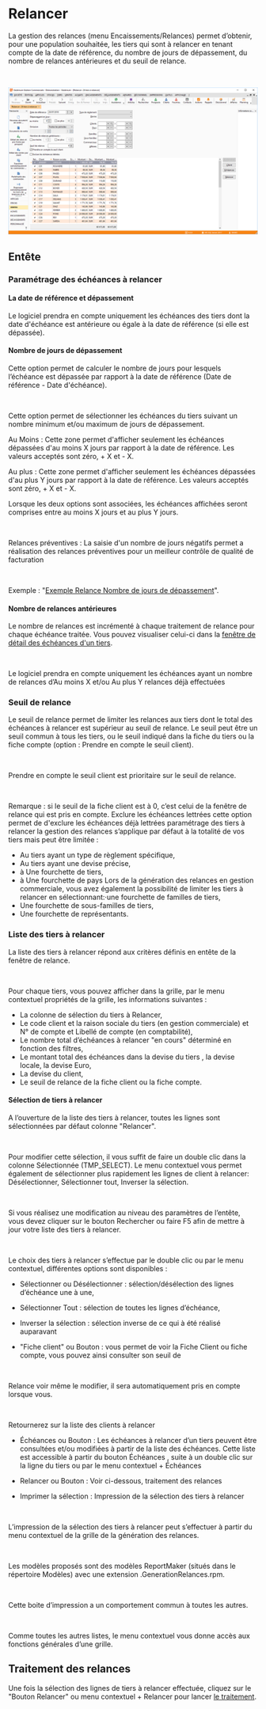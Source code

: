# Relancer

La gestion des relances (menu Encaissements/Relances) permet d’obtenir, 
 pour une population souhaitée, les tiers qui sont à relancer en tenant 
 compte de la date de référence, du nombre de jours de dépassement, du 
 nombre de relances antérieures et du seuil de relance.


 


![](../assets/images/Relancer/Fenetre_Relancer.png)
## Entête


### Paramétrage des échéances à relancer


#### La date de référence et dépassement


Le logiciel prendra en compte uniquement les échéances des tiers dont 
 la date d'échéance est antérieure ou égale à la date de référence (si 
 elle est dépassée).


#### Nombre de jours de dépassement


Cette option permet de calculer le nombre de jours pour lesquels l’échéance 
 est dépassée par rapport à la date de référence (Date de référence - Date 
 d'échéance).


 


Cette option permet de sélectionner les échéances du tiers suivant un 
 nombre minimum et/ou maximum de jours de dépassement.


Au Moins : Cette zone permet 
 d'afficher seulement les échéances dépassées d'au moins X jours par rapport 
 à la date de référence. Les valeurs acceptés sont zéro, + X et - X.


Au plus : Cette zone permet 
 d'afficher seulement les échéances dépassées d'au plus Y jours par rapport 
 à la date de référence. Les valeurs acceptés sont zéro, + X et - X.


Lorsque les deux options sont associées, les échéances affichées seront 
 comprises entre au moins X jours et au plus Y jours.


 


Relances préventives : La saisie 
 d'un nombre de jours négatifs permet a réalisation des relances préventives 
 pour un meilleur contrôle de qualité de facturation


 


Exemple : "[Exemple 
 Relance Nombre de jours de dépassement](NombreJoursDepassement.md)".


#### Nombre de relances antérieures


Le nombre de relances est incrémenté à chaque 
 traitement de relance pour chaque échéance traitée. Vous pouvez visualiser 
 celui-ci dans la [fenêtre 
 de détail des échéances d'un tiers](EcheancesRelancer.md).


 


Le logiciel prendra en compte uniquement les échéances ayant un nombre 
 de relances d’Au moins X et/ou Au plus Y relances déjà effectuées


### Seuil de relance


Le seuil de relance permet de limiter les relances aux tiers dont le 
 total des échéances à relancer est supérieur au seuil de relance. Le seuil 
 peut être un seuil commun à tous les tiers, ou le seuil indiqué dans la 
 fiche du tiers ou la fiche compte (option : Prendre en compte le seuil 
 client).


 


Prendre en compte le seuil client est prioritaire sur le seuil de relance.


 


Remarque : si le seuil de la 
 fiche client est à 0, c’est celui de la fenêtre de relance qui est pris 
 en compte. Exclure les échéances lettrées cette option permet de d'exclure 
 les échéances déjà lettrées paramétrage des tiers à relancer la gestion 
 des relances s’applique par défaut à la totalité de vos tiers mais peut 
 être limitée :


* Au tiers ayant 
 un type de règlement spécifique,
* Au tiers ayant 
 une devise précise,
* à Une fourchette 
 de tiers,
* à Une fourchette 
 de pays Lors de la génération des relances en gestion commerciale, 
 vous avez également la possibilité de limiter les tiers à relancer 
 en sélectionnant:·une fourchette de familles de tiers,
* Une fourchette 
 de sous-familles de tiers,
* Une fourchette 
 de représentants.


### Liste des tiers à relancer


La liste des tiers à relancer répond aux critères définis en entête 
 de la fenêtre de relance.


 


Pour chaque tiers, vous pouvez afficher dans la grille, par le menu 
 contextuel propriétés de la grille, les informations suivantes :


* La colonne de sélection 
 du tiers à Relancer,
* Le code client 
 et la raison sociale du tiers (en gestion commerciale) et N° de compte 
 et Libellé de compte (en comptabilité),
* Le nombre total 
 d’échéances à relancer "en cours" déterminé en fonction 
 des filtres,
* Le montant total 
 des échéances dans la devise du tiers , la devise locale, la devise 
 Euro,
* La devise du client,
* Le seuil de relance 
 de la fiche client ou la fiche compte.


#### Sélection de tiers à relancer


A l’ouverture de la liste des tiers à relancer, toutes les lignes sont 
 sélectionnées par défaut colonne "Relancer".


 


Pour modifier cette sélection, il vous suffit de faire un double clic 
 dans la colonne Sélectionnée (TMP\_SELECT). Le menu contextuel vous permet 
 également de sélectionner plus rapidement les lignes de client à relancer: 
 Désélectionner, Sélectionner tout, Inverser la sélection.


 


Si vous réalisez une modification au niveau des paramètres de l’entête, 
 vous devez cliquer sur le bouton Rechercher ou faire F5 afin de mettre 
 à jour votre liste des tiers à relancer.


 


Le choix des tiers à relancer s’effectue par le double clic ou par le 
 menu contextuel, différentes options sont disponibles :


* Sélectionner ou 
 Désélectionner : sélection/désélection des lignes d’échéance une à 
 une,
* Sélectionner Tout 
 : sélection de toutes les lignes d’échéance,
* Inverser la sélection 
 : sélection inverse de ce qui à été réalisé auparavant


* "Fiche client" 
 ou Bouton : vous permet de voir la Fiche Client ou fiche compte, vous 
 pouvez ainsi consulter son seuil de


 


Relance voir même le modifier, il sera automatiquement pris en compte 
 lorsque vous.


 


Retournerez sur la liste des clients à relancer


* Échéances ou Bouton 
 : Les échéances à relancer d’un tiers peuvent être consultées et/ou 
 modifiées à partir de la liste des échéances. Cette liste est accessible 
 à partir du bouton Échéances , suite à un double clic sur la ligne 
 du tiers ou par le menu contextuel + Échéances
* Relancer ou Bouton 
 : Voir ci-dessous, traitement des relances


* Imprimer la sélection 
 : Impression de la sélection des tiers à relancer


 


L’impression de la sélection des tiers à relancer peut s’effectuer à 
 partir du menu contextuel de la grille de la génération des relances.


 


Les modèles proposés sont des modèles ReportMaker (situés dans le répertoire 
 Modèles) avec une extension .GenerationRelances.rpm.


 


Cette boite d’impression 
 a un comportement commun à toutes les autres.


 


Comme toutes les autres listes, le menu contextuel vous donne accès 
 aux fonctions générales d’une grille.


## Traitement des relances


Une fois la sélection des lignes de tiers à relancer effectuée, cliquez sur le "Bouton 
 Relancer" ou menu contextuel + Relancer pour lancer [le traitement](NouvelleRelance.md).


